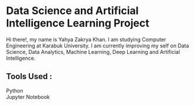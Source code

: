 # Data Science and Artificial Intelligence Learning Project


Hi there!, my name is Yahya Zakrya Khan. I am studying Computer Engineering at Karabuk University.
I am currently improving my self on Data Science, Data Analytics, Machine Learning, Deep Learning and Artificial Intelligence.

## Tools Used :<br/>
Python <br/>
Jupyter Notebook <br/>

